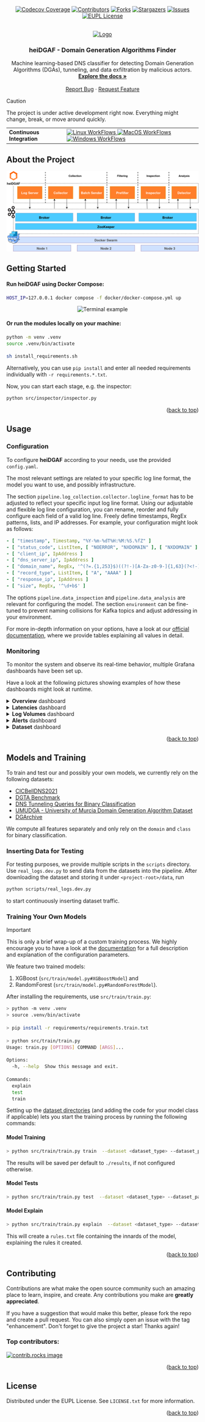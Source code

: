 <a id="readme-top"></a>

<!-- PROJECT SHIELDS -->
<div align="center">

[![Codecov Coverage][coverage-shield]][coverage-url]
[![Contributors][contributors-shield]][contributors-url]
[![Forks][forks-shield]][forks-url]
[![Stargazers][stars-shield]][stars-url]
[![Issues][issues-shield]][issues-url]
[![EUPL License][license-shield]][license-url]


</div>

<!-- PROJECT LOGO -->
<br />
<div align="center">
  <a href="https://github.com/stefanDeveloper/heiDGAF">
    <img src="https://raw.githubusercontent.com/stefanDeveloper/heiDGAF/main/assets/heidgaf_logo_normal.png?raw=true" alt="Logo">
  </a>

<h3 align="center">heiDGAF - Domain Generation Algorithms Finder</h3>

  <p align="center">
    Machine learning-based DNS classifier for detecting Domain Generation Algorithms (DGAs), tunneling, and data exfiltration by malicious actors.
    <br />
    <a href="https://heidgaf.readthedocs.io/en/latest/"><strong>Explore the docs »</strong></a>
    <br />
    <br />
    <a href="https://github.com/stefanDeveloper/heiDGAF/issues/new?labels=bug&template=bug-report---.md">Report Bug</a>
    ·
    <a href="https://github.com/stefanDeveloper/heiDGAF/issues/new?labels=enhancement&template=feature-request---.md">Request Feature</a>
  </p>
</div>

> [!CAUTION]
> The project is under active development right now. Everything might change, break, or move around quickly.

<table>
<tr>
  <td><b>Continuous Integration</b></td>
  <td>
    <a href="https://github.com/stefanDeveloper/heiDGAF/actions/workflows/build_test_linux.yml">
    <img src="https://img.shields.io/github/actions/workflow/status/stefanDeveloper/heiDGAF/build_test_linux.yml?branch=main&logo=linux&style=for-the-badge&label=linux" alt="Linux WorkFlows" />
    </a>
    <a href="https://github.com/stefanDeveloper/heiDGAF/actions/workflows/build_test_macos.yml">
    <img src="https://img.shields.io/github/actions/workflow/status/stefanDeveloper/heiDGAF/build_test_macos.yml?branch=main&logo=apple&style=for-the-badge&label=macos" alt="MacOS WorkFlows" />
    </a>
    <a href="https://github.com/stefanDeveloper/heiDGAF/actions/workflows/build_test_windows.yml">
    <img src="https://img.shields.io/github/actions/workflow/status/stefanDeveloper/heiDGAF/build_test_windows.yml?branch=main&logo=windows&style=for-the-badge&label=windows" alt="Windows WorkFlows" />
    </a>
  </td>
</tr>
</table>

## About the Project

![Pipeline overview](https://raw.githubusercontent.com/stefanDeveloper/heiDGAF/main/docs/media/heidgaf_overview_detailed.drawio.png?raw=true)

## Getting Started

#### Run **heiDGAF** using Docker Compose:

```sh
HOST_IP=127.0.0.1 docker compose -f docker/docker-compose.yml up
```
<p align="center">
  <img src="https://raw.githubusercontent.com/stefanDeveloper/heiDGAF/main/assets/terminal_example.gif?raw=true" alt="Terminal example"/>
</p>

#### Or run the modules locally on your machine:
```sh
python -m venv .venv
source .venv/bin/activate

sh install_requirements.sh
```
Alternatively, you can use `pip install` and enter all needed requirements individually with `-r requirements.*.txt`.

Now, you can start each stage, e.g. the inspector:

```sh
python src/inspector/inspector.py
```

<p align="right">(<a href="#readme-top">back to top</a>)</p>


## Usage

### Configuration

To configure **heiDGAF** according to your needs, use the provided `config.yaml`.

The most relevant settings are related to your specific log line format, the model you want to use, and
possibly infrastructure.

The section `pipeline.log_collection.collector.logline_format` has to be adjusted to reflect your specific input log
line format. Using our adjustable and flexible log line configuration, you can rename, reorder and fully configure each
field of a valid log line. Freely define timestamps, RegEx patterns, lists, and IP addresses. For example, your
configuration might look as follows:

```yml
- [ "timestamp", Timestamp, "%Y-%m-%dT%H:%M:%S.%fZ" ]
- [ "status_code", ListItem, [ "NOERROR", "NXDOMAIN" ], [ "NXDOMAIN" ] ]
- [ "client_ip", IpAddress ]
- [ "dns_server_ip", IpAddress ]
- [ "domain_name", RegEx, '^(?=.{1,253}$)((?!-)[A-Za-z0-9-]{1,63}(?<!-)\.)+[A-Za-z]{2,63}$' ]
- [ "record_type", ListItem, [ "A", "AAAA" ] ]
- [ "response_ip", IpAddress ]
- [ "size", RegEx, '^\d+b$' ]
```

The options `pipeline.data_inspection` and `pipeline.data_analysis` are relevant for configuring the model. The section
`environment` can be fine-tuned to prevent naming collisions for Kafka topics and adjust addressing in your environment.

For more in-depth information on your options, have a look at our
[official documentation](https://heidgaf.readthedocs.io/en/latest/usage.html), where we provide tables explaining all
values in detail.

### Monitoring
To monitor the system and observe its real-time behavior, multiple Grafana dashboards have been set up.

Have a look at the following pictures showing examples of how these dashboards might look at runtime.

<details>
  <summary><strong>Overview</strong> dashboard</summary>

  Contains the most relevant information on the system's runtime behavior, its efficiency and its effectivity.

  <p align="center">
    <a href="./assets/readme_assets/overview.png">
      <img src="./assets/readme_assets/overview.png" alt="Overview Dashboard" width="90%"/>
    </a>
  </p>

</details>

<details>
  <summary><strong>Latencies</strong> dashboard</summary>

  Presents any information on latencies, including comparisons between the modules and more detailed,
  stand-alone metrics.

  <p align="center">
    <a href="./assets/readme_assets/latencies.jpeg">
      <img src="./assets/readme_assets/latencies.jpeg" alt="Latencies Dashboard" width="90%"/>
    </a>
  </p>

</details>

<details>
  <summary><strong>Log Volumes</strong> dashboard</summary>

  Presents any information on the fill levels of each module, i.e. the number of entries that are currently in the
  module for processing. Includes comparisons between the modules, more detailed, stand-alone metrics, as well as
  total numbers of logs entering the pipeline or being marked as fully processed.

  <p align="center">
    <a href="./assets/readme_assets/log_volumes.jpeg">
      <img src="./assets/readme_assets/log_volumes.jpeg" alt="Log Volumes Dashboard" width="90%"/>
    </a>
  </p>

</details>

<details>
  <summary><strong>Alerts</strong> dashboard</summary>

  Presents details on the number of logs detected as malicious including IP addresses responsible for those alerts.

  <p align="center">
    <a href="./assets/readme_assets/alerts.png">
      <img src="./assets/readme_assets/alerts.png" alt="Alerts Dashboard" width="90%"/>
    </a>
  </p>

</details>

<details>
  <summary><strong>Dataset</strong> dashboard</summary>

  This dashboard is only active for the **_datatest_** mode. Users who want to test their own models can use this mode
  for inspecting confusion matrices on testing data.

  > This feature is in a very early development stage.

  <p align="center">
    <a href="./assets/readme_assets/datatests.png">
      <img src="./assets/readme_assets/datatests.png" alt="Dataset Dashboard" width="80%"/>
    </a>
  </p>

</details>

<p align="right">(<a href="#readme-top">back to top</a>)</p>


## Models and Training

To train and test our and possibly your own models, we currently rely on the following datasets:

- [CICBellDNS2021](https://www.unb.ca/cic/datasets/dns-2021.html)
- [DGTA Benchmark](https://data.mendeley.com/datasets/2wzf9bz7xr/1)
- [DNS Tunneling Queries for Binary Classification](https://data.mendeley.com/datasets/mzn9hvdcxg/1)
- [UMUDGA - University of Murcia Domain Generation Algorithm Dataset](https://data.mendeley.com/datasets/y8ph45msv8/1)
- [DGArchive](https://dgarchive.caad.fkie.fraunhofer.de/)

We compute all features separately and only rely on the `domain` and `class` for binary classification.

### Inserting Data for Testing

For testing purposes, we provide multiple scripts in the `scripts` directory. Use `real_logs.dev.py` to send data from
the datasets into the pipeline. After downloading the dataset and storing it under `<project-root>/data`, run
```sh
python scripts/real_logs.dev.py
```
to start continuously inserting dataset traffic.

### Training Your Own Models

> [!IMPORTANT]
> This is only a brief wrap-up of a custom training process.
> We highly encourage you to have a look at the [documentation](https://heidgaf.readthedocs.io/en/latest/training.html)
> for a full description and explanation of the configuration parameters.

We feature two trained models:
1. XGBoost (`src/train/model.py#XGBoostModel`) and
2. RandomForest (`src/train/model.py#RandomForestModel`).

After installing the requirements, use `src/train/train.py`:

```sh
> python -m venv .venv
> source .venv/bin/activate

> pip install -r requirements/requirements.train.txt

> python src/train/train.py
Usage: train.py [OPTIONS] COMMAND [ARGS]...

Options:
  -h, --help  Show this message and exit.

Commands:
  explain
  test
  train
```

Setting up the [dataset directories](#insert-test-data) (and adding the code for your model class if applicable) lets you start
the training process by running the following commands:

#### Model Training

```sh
> python src/train/train.py train  --dataset <dataset_type> --dataset_path <path/to/your/datasets> --model <model_name>
```
The results will be saved per default to `./results`, if not configured otherwise.

#### Model Tests

```sh
> python src/train/train.py test  --dataset <dataset_type> --dataset_path <path/to/your/datasets> --model <model_name> --model_path <path_to_model_version>
```

#### Model Explain

```sh
> python src/train/train.py explain  --dataset <dataset_type> --dataset_path <path/to/your/datasets> --model <model_name> --model_path <path_to_model_version>
```
This will create a `rules.txt` file containing the innards of the model, explaining the rules it created.

<p align="right">(<a href="#readme-top">back to top</a>)</p>


<!-- CONTRIBUTING -->
## Contributing

Contributions are what make the open source community such an amazing place to learn, inspire, and create. Any
contributions you make are **greatly appreciated**.

If you have a suggestion that would make this better, please fork the repo and create a pull request. You can also
simply open an issue with the tag "enhancement".
Don't forget to give the project a star! Thanks again!

### Top contributors:

<a href="https://github.com/stefanDeveloper/heiDGAF/graphs/contributors">
  <img src="https://contrib.rocks/image?repo=stefanDeveloper/heiDGAF" alt="contrib.rocks image" />
</a>


<p align="right">(<a href="#readme-top">back to top</a>)</p>

<!-- LICENSE -->

## License

Distributed under the EUPL License. See `LICENSE.txt` for more information.

<p align="right">(<a href="#readme-top">back to top</a>)</p>


<!-- MARKDOWN LINKS & IMAGES -->
<!-- https://www.markdownguide.org/basic-syntax/#reference-style-links -->

[contributors-shield]: https://img.shields.io/github/contributors/stefanDeveloper/heiDGAF.svg?style=for-the-badge

[contributors-url]: https://github.com/stefanDeveloper/heiDGAF/graphs/contributors

[forks-shield]: https://img.shields.io/github/forks/stefanDeveloper/heiDGAF.svg?style=for-the-badge

[forks-url]: https://github.com/stefanDeveloper/heiDGAF/network/members

[stars-shield]: https://img.shields.io/github/stars/stefanDeveloper/heiDGAF.svg?style=for-the-badge

[stars-url]: https://github.com/stefanDeveloper/heiDGAF/stargazers

[issues-shield]: https://img.shields.io/github/issues/stefanDeveloper/heiDGAF.svg?style=for-the-badge

[issues-url]: https://github.com/stefanDeveloper/heiDGAF/issues

[license-shield]: https://img.shields.io/github/license/stefanDeveloper/heiDGAF.svg?style=for-the-badge

[license-url]: https://github.com/stefanDeveloper/heiDGAF/blob/master/LICENSE.txt

[coverage-shield]: https://img.shields.io/codecov/c/github/stefanDeveloper/heiDGAF?style=for-the-badge

[coverage-url]: https://app.codecov.io/github/stefanDeveloper/heiDGAF
